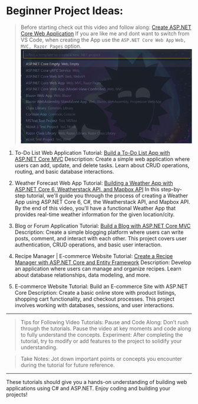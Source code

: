 # Beginner Project Ideas:

> Before starting check out this video and follow along:
> [Create ASP.NET Core Web Application](https://youtu.be/dTIjAJO-tcQ?si=T_Si62nyrVLAkv7k)
> If you are like me and dont want to switch from VS Code, when creating the App use the `ASP.NET Core Web App` `Web, MVC, Razor Pages` option.
> ![New Project Options](./assets/projectInstallingOptions.png)

1. To-Do List Web Application
   Tutorial: [Build a To-Do List App with ASP.NET Core MVC](https://youtu.be/ZypiARkybY0?si=WElseI9BdyuDjICE)
   Description: Create a simple web application where users can add, update, and delete tasks. Learn about CRUD operations, routing, and basic database interactions.

2. Weather Forecast Web App
   Tutorial: [Building a Weather App with ASP.NET Core 6, Weatherstack API, and Mapbox API](https://youtu.be/CUAKlck5Uv0?si=DLE8SUuyPWTK40n0)
   In this step-by-step tutorial, we'll guide you through the process of creating a Weather App using ASP.NET Core 6, C#, the Weatherstack API, and Mapbox API. By the end of this video, you'll have a functional Weather App that provides real-time weather information for the given location/city.

3. Blog or Forum Application
   Tutorial: [Build a Blog with ASP.NET Core MVC](https://www.youtube.com/watch?v=ZXdFisA_hOY)
   Description: Create a simple blogging platform where users can write posts, comment, and interact with each other. This project covers user authentication, CRUD operations, and basic user interaction.

4. Recipe Manager | E-commerce Website
   Tutorial: [Create a Recipe Manager with ASP.NET Core and Entity Framework](https://youtu.be/DFOUA_ViqUc?si=M1wt_Wwr5bej0Vlf)
   Description: Develop an application where users can manage and organize recipes. Learn about database relationships, data modeling, and more.

5. E-commerce Website
   Tutorial: Build an E-commerce Site with ASP.NET Core
   Description: Create a basic online store with product listings, shopping cart functionality, and checkout processes. This project involves working with databases, sessions, and user interactions.

---

> Tips for Following Video Tutorials:
> Pause and Code Along: Don’t rush through the tutorials. Pause the video at key moments and code along to fully understand the concepts.
> Experiment: After completing the tutorial, try to modify or add features to the project to solidify your understanding.

> Take Notes: Jot down important points or concepts you encounter during the tutorial for future reference.

---

These tutorials should give you a hands-on understanding of building web applications using C# and ASP.NET. Enjoy coding and building your projects!

